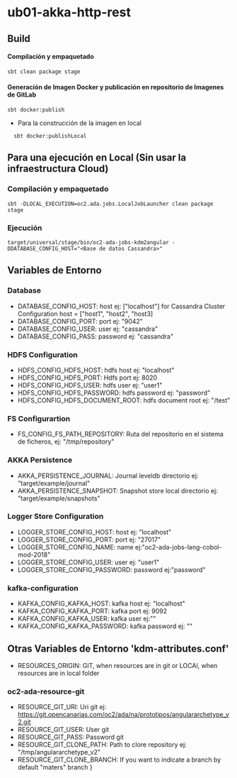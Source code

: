 # ub01-akka-http-rest


## Build
#### Compilación y empaquetado
```
sbt clean package stage 
```
#### Generación de Imagen Docker y publicación en repositorio de Imagenes de GitLab
```
sbt docker:publish
```
-  Para la construcción de la imagen en local
  ```
    sbt docker:publishLocal
  ```
## Para una ejecución en Local (Sin usar la infraestructura Cloud)
### Compilación y empaquetado
```
sbt -DLOCAL_EXECUTION=oc2.ada.jobs.LocalJobLauncher clean package stage
```
### Ejecución
```
target/universal/stage/bin/oc2-ada-jobs-kdm2angular -DDATABASE_CONFIG_HOST="<Base de datos Cassandra>"
```
## Variables de Entorno
### Database
- DATABASE_CONFIG_HOST: host ej: ["localhost"] for Cassandra Cluster Configuration host = ["host1", "host2", "host3]
- DATABASE_CONFIG_PORT: port ej: "9042"
- DATABASE_CONFIG_USER: user ej: "cassandra"
- DATABASE_CONFIG_PASS: password ej: "cassandra"

### HDFS Configuration
- HDFS_CONFIG_HDFS_HOST: hdfs host ej: "localhost"
- HDFS_CONFIG_HDFS_PORT: Hdfs port ej: 8020
- HDFS_CONFIG_HDFS_USER: hdfs user ej: "user1"
- HDFS_CONFIG_HDFS_PASSWORD: hdfs password ej: "password"
- HDFS_CONFIG_HDFS_DOCUMENT_ROOT: hdfs document root ej: "/test"

### FS Configurartion
- FS_CONFIG_FS_PATH_REPOSITORY: Ruta del repositorio en el sistema de ficheros, ej: "/tmp/repository"

### AKKA Persistence
- AKKA_PERSISTENCE_JOURNAL: Journal leveldb directorio ej: "target/example/journal"
- AKKA_PERSISTENCE_SNAPSHOT: Snapshot store local directorio ej: "target/example/snapshots"

### Logger Store Configuration
- LOGGER_STORE_CONFIG_HOST: host ej: "localhost"
- LOGGER_STORE_CONFIG_PORT: port ej: "27017"
- LOGGER_STORE_CONFIG_NAME: name ej:"oc2-ada-jobs-lang-cobol-mod-2018"
- LOGGER_STORE_CONFIG_USER: user ej: "user1"
- LOGGER_STORE_CONFIG_PASSWORD: password ej:"password"

### kafka-configuration
- KAFKA_CONFIG_KAFKA_HOST: kafka host ej: "localhost"
- KAFKA_CONFIG_KAFKA_PORT: kafka port ej: 9092
- KAFKA_CONFIG_KAFKA_USER: kafka user ej:""
- KAFKA_CONFIG_KAFKA_PASSWORD: kafka password ej: ""

## Otras Variables de Entorno 'kdm-attributes.conf'
- RESOURCES_ORIGIN: GIT, when resources are in git or LOCAl, when resources are in local folder

### oc2-ada-resource-git
- RESOURCE_GIT_URI: Uri git ej: https://git.opencanarias.com/oc2/ada/na/prototipos/angulararchetype_v2.git
- RESOURCE_GIT_USER: User git
- RESOURCE_GIT_PASS: Password git
- RESOURCE_GIT_CLONE_PATH: Path to clore repository ej: "/tmp/angulararchetype_v2"
- RESOURCE_GIT_CLONE_BRANCH: If you want to indicate a branch by default "maters" branch
}

